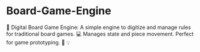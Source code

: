 # Board-Game-Engine
🎲 Digital Board Game Engine: A simple engine to digitize and manage rules for traditional board games. 💻 Manages state and piece movement. Perfect for game prototyping. 📜 💡
